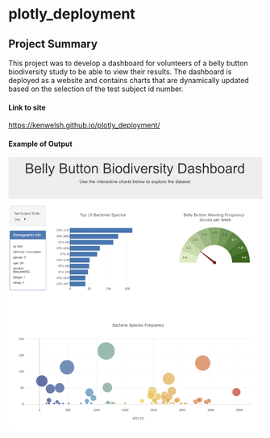 # plotly_deployment

## Project Summary


This project was to develop a dashboard for volunteers of a belly button biodiversity study to be able to view their results.  The dashboard is deployed as a website and contains charts that are dynamically updated based on the selection of the test subject id number.


#### Link to site
https://kenwelsh.github.io/plotly_deployment/


#### Example of Output
  
  ![](https://github.com/kenwelsh/plotly_deployment/blob/master/siteExample.png "Belly Button Biodiversity")
